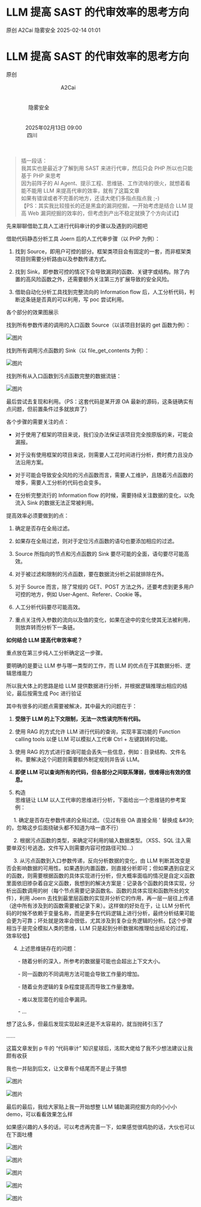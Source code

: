 #  LLM 提高 SAST 的代审效率的思考方向   
原创 A2Cai  隐雾安全   2025-02-14 01:01  
  
# LLM 提高 SAST 的代审效率的思考方向  
  
原创  
                                                        
                                     A2Cai                                    
                                                                
               
               隐雾安全                
                                          
                          
             2025年02月13日 09:00  
              四川  
                                                        
                        
> 插一段话：  
> 我其实也是最近才了解到用 SAST 来进行代审，然后只会 PHP 所以也只能基于 PHP 来思考  
> 因为前阵子的 AI Agent、提示工程、思维链、工作流啥的很火，就想着看能不能用 LLM 来提高代审的效率，就有了这篇文章  
> 如果有错误或者不完善的地方，还请大佬们多指点指点我 ;-)  
> 【PS：其实我比较擅长的还是黑盒的漏洞挖掘，一开始考虑是结合 LLM 提高 Web 漏洞挖掘的效率的，但考虑到产出不稳定就换了个方向试试】  
  
  
  
先来聊聊借助工具人工进行代码审计的步骤以及遇到的问题吧  
  
借助代码静态分析工具 Joern 后的人工代审步骤（以 PHP 为例）：  
1. 找到 Source，即用户可控的部分。框架类项目会有固定的一套，而非框架类项目则需要分析路由以及参数传递方式。  
  
1. 找到 Sink，即参数可控的情况下会导致漏洞的函数、关键字或结构。除了内置的高风险函数之外，还需要额外关注第三方扩展导致的安全风险。  
  
1. 借助自动化分析工具找到完整流向的 Information flow 后，人工分析代码，判断这条链是否真的可以利用，写 poc 尝试利用。  
  
各个部分的效果图展示  
  
找到所有参数传递的调用的入口函数 Source（以该项目封装的 get 函数为例）：  
  
![图片](https://mmbiz.qpic.cn/sz_mmbiz_png/ELQKhUzr34zkukvvtrNTsLStFiauhVLcofVNiaGR9bLjHnGlvxesRmMmAwTO9iaSUezKaFNjdOyofiamtuMjkRIBrQ/640?wx_fmt=png&from=appmsg "")  
  
找到所有调用污点函数的 Sink（以 file_get_contents 为例）：  
  
![图片](https://mmbiz.qpic.cn/sz_mmbiz_png/ELQKhUzr34zkukvvtrNTsLStFiauhVLcoIT2xlcJU9S9koBibygcMoEdqv1oPRrxDy2wY9jhmenOhUmJvYLXCjicA/640?wx_fmt=png&from=appmsg "")  
  
找到所有从入口函数到污点函数完整的数据流链：  
  
![图片](https://mmbiz.qpic.cn/sz_mmbiz_png/ELQKhUzr34zkukvvtrNTsLStFiauhVLcormsI5mjYEdZ6MNRibdAdeU2gJ3ENxUOrCKcsic0r6rshWlnOiclGTF86g/640?wx_fmt=png&from=appmsg "")  
  
最后尝试去复现和利用。（PS：这套代码是某开源 OA 最新的源码，这条链确实有点问题，但前置条件过多就放弃了）  
  
各个步骤的需要关注的点：  
- 对于使用了框架的项目来说，我们没办法保证该项目完全按原版的来，可能会漏报。  
  
- 对于没有使用框架的项目来说，则需要人工花时间进行分析，费时费力且没办法沿用方案。  
  
- 对于可能会导致安全风险的污点函数而言，需要人工维护，且随着污点函数的增多，需要人工分析的代码也会变多。  
  
- 在分析完整流行的 Information flow 的时候，需要持续关注数据的变化，以免流入 Sink 的数据无法正常被利用。  
  
提高效率必须要做到的点：  
1. 确定是否存在全局过滤。  
  
1. 如果存在全局过滤，则对于定位污点函数的语句也要添加相应的过滤。  
  
1. Source 所指向的节点和污点函数的 Sink 要尽可能的全面，语句要尽可能高效。  
  
1. 对于被过滤和限制的污点函数，要在数据流分析之前就排除在外。  
  
1. 对于 Source 而言，除了常规的 GET、POST 方法之外，还要考虑到更多用户可控的地方，例如 User-Agent、Referer、Cookie 等。  
  
1. 人工分析代码要尽可能高效。  
  
1. 重点关注传入参数的流向以及值的变化，如果在途中的变化使其无法被利用，则放弃转而分析下一条链。  
  
**如何结合 LLM 提高代审效率呢？**  
  
重点放在第三步纯人工分析确定这一步骤。  
  
要明确的是要让 LLM 参与哪一类型的工作，而 LLM 的优点在于其数据分析、逻辑思维能力  
  
所以我大体上的思路是给 LLM 提供数据进行分析，并根据逻辑推理出相应的结论，最后按需生成 Poc 进行验证  
  
其中有很多的问题点需要被解决，其中最大的问题在于：  
1. **受限于 LLM 的上下文限制，无法一次性读完所有代码。**  
  
1. 使用 RAG 的方式允许 LLM 进行代码的查询，实现丰富功能的 Function calling tools 以便 LLM 可以模拟人工代审 Ctrl + 左键跳转的功能。  
  
1. 使用 RAG 的方式进行查询可能会丢失一些信息，例如：目录结构、文件名称。要解决这个问题则需要额外制定规则并告诉 LLM。  
  
1. **即便 LLM 可以查询所有的代码，但各部分之间联系薄弱，很难得出有效的信息。**  
  
1. 构造  
思维链让 LLM 以人工代审的思维进行分析，下面给出一个思维链的参考案例：  
  
     1. 确定是否存在参数传递的全局过滤。（见过有些 OA 直接全局 ' 替换成 \&#39; 的，忽略这步后面挠破头都不知道为啥一直不行）  
  
  
     2. 根据污点函数的类型，来确定可利用的输入数据类型。（XSS、SQL 注入需要单双引号逃逸，文件写入则需要内容可控路径可知...）  
  
  
     3. 从污点函数到入口参数传递，反向分析数据的变化，由 LLM 判断其改变是否会影响数据的可用性。如果遇到内置函数，则直接分析即可；但如果遇到自定义的函数，则需要根据函数的具体实现进行分析，但大概率面临的情况是自定义函数里面依旧掺杂着自定义函数，我想到的解决方案是：记录各个函数的具体实现，分析出函数调用的树（每个节点需要记录函数名、函数的具体实现和函数所处的文件），利用 Joern 去找到最里层函数的实现并分析它的作用，再一层一层往上传递（途中所有涉及到的函数需要被记录下来）。这样做的好处在于，让 LLM 分析代码的时候不依赖于变量名称，而是更多在代码逻辑上进行分析，最终分析结果可能会更为可靠；坏处就是效率会很低，尤其涉及到复杂业务逻辑的分析。【这个步骤相当于是完全模拟人类的思维，LLM 只是起到分析数据和推理给出结论的过程，效率较低】  
  
  
     4. 上述思维链存在的问题：  
  
        - 随着分析的深入，所参考的数据量可能也会超出上下文大小。  
  
        - 同一函数的不同调用方法可能会导致工作量的增加。  
  
        - 随着业务逻辑的复杂程度提高而导致工作量激增。  
  
        - 难以发现潜在的组合拳漏洞。  
  
        - ...  
  
  
想了这么多，但最后发现实现起来还是不太容易的，就当抛砖引玉了  
  
  
......  
  
  
这篇文章发到 p 牛的 “代码审计” 知识星球后，洺熙大佬给了我不少想法建议让我颇有收获  
  
  
我也一并贴到后文，让文章有个结尾而不是止于猜想  
  
  
![图片](https://mmbiz.qpic.cn/sz_mmbiz_png/ELQKhUzr34zkukvvtrNTsLStFiauhVLcoQAeBfSOpZYEZw43kfdA9OQonpbtkYG0FEHQWdQIWAU7iaf4lPkLhicPA/640?wx_fmt=png&from=appmsg "")  
  
  
![图片](https://mmbiz.qpic.cn/sz_mmbiz_png/ELQKhUzr34zkukvvtrNTsLStFiauhVLcoypccRdlvk1Rwmn1RdgY6CZsmYZO6YCMPYJ3da0bzgheGHs4VXOquZQ/640?wx_fmt=png&from=appmsg "")  
  
最后的最后，我给大家贴上我一开始想整 LLM 辅助漏洞挖掘方向的小小小demo，可以看看效果怎么样  
  
如果感兴趣的人多的话，可以考虑再完善一下，如果感觉很鸡肋的话，大伙也可以在下面吐槽  
  
![图片](https://mmbiz.qpic.cn/sz_mmbiz_png/ELQKhUzr34zkukvvtrNTsLStFiauhVLcojUm9iaItOrfg0ZnstMibJ38hYaicoNQALxhiaAibCyteoecBcyJ3r8QTSuw/640?wx_fmt=png&from=appmsg "")  
  
![图片](https://mmbiz.qpic.cn/sz_mmbiz_png/ELQKhUzr34zkukvvtrNTsLStFiauhVLcoRQw9NhbzFiaDKwV4Zfx9h201AmyrmwnoG2VDf2eDqicib9YUrNV7P28Hw/640?wx_fmt=png&from=appmsg "")  
  
![图片](https://mmbiz.qpic.cn/sz_mmbiz_png/ELQKhUzr34zkukvvtrNTsLStFiauhVLcohdpn00wrtZGloWVQWBILIDMEnjzTxB5DszCiaEAmHgwBXVuvn7D3d7w/640?wx_fmt=png&from=appmsg "")  
  
![图片](https://mmbiz.qpic.cn/sz_mmbiz_png/ELQKhUzr34zkukvvtrNTsLStFiauhVLcoZVQibibfwmsokajqxU8RpBhf5bicjbicib81IcC2tn5YcrnbuQrianicGYfNQ/640?wx_fmt=png&from=appmsg "")  
  
![图片](https://mmbiz.qpic.cn/sz_mmbiz_png/ELQKhUzr34zkukvvtrNTsLStFiauhVLco8VtJJCaLopysXcZTrraEaFOtulVFJ0PwiaNJlwgVtzXtwA6LBLsgqhQ/640?wx_fmt=png&from=appmsg "")  
  
  
  
